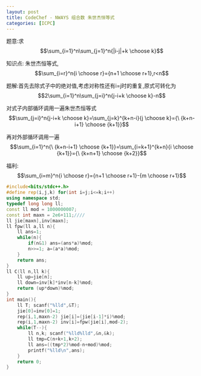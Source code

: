 ```yaml
---
layout: post
title: CodeChef - NWAYS 组合数 朱世杰恒等式
categories: [ICPC]
---
```


题意:求$$\sum_{i=1}^n\sum_{j=1}^n{|i-j|+k \choose k}$$
<!--more-->


知识点: 朱世杰恒等式,$$\sum_{i=r}^n{i \choose r}={n+1 \choose r+1},r<n$$

题解:首先去除式子中的绝对值,考虑对称性还有i=j时的重复,原式可转化为$$2\sum_{i=1}^n\sum_{j=i}^n{j-i+k \choose k}-n$$

对式子内部循环调用一遍朱世杰恒等式$$\sum_{j=i}^n{j-i+k \choose k}=\sum_{j=k}^{k+n-i}{j \choose k}={\ {k+n-i+1} \choose {k+1}}$$ 

再对外部循环调用一遍$$\sum_{i=1}^n{\ {k+n-i+1} \choose {k+1}}=\sum_{i=k+1}^{k+n}{i \choose {k+1}}={\ {k+n+1} \choose {k+2}}$$

福利:$$\sum_{i=m}^n{i \choose r}={n+1 \choose r+1}-{m \choose r+1}$$



```C++
#include<bits/stdc++.h>
#define rep(i,j,k) for(int i=j;i<=k;i++)
using namespace std;
typedef long long ll;
const ll mod = 1000000007;
const int maxn = 2e6+111;////
ll jie[maxn],inv[maxn];
ll fpw(ll a,ll n){
	ll ans=1;
	while(n){
		if(n&1) ans=(ans*a)%mod;
		n>>=1; a=(a*a)%mod;
	}
	return ans;
}
ll C(ll n,ll k){
	ll up=jie[n];
	ll down=inv[k]*inv[n-k]%mod;
	return (up*down)%mod;
}
int main(){
	ll T; scanf("%lld",&T);
	jie[0]=inv[0]=1;
	rep(i,1,maxn-2) jie[i]=(jie[i-1]*i)%mod;
	rep(i,1,maxn-2) inv[i]=fpw(jie[i],mod-2);
	while(T--){
    	ll n,k; scanf("%lld%lld",&n,&k);
    	ll tmp=C(n+k+1,k+2);
    	ll ans=((tmp*2)%mod-n+mod)%mod;
    	printf("%lld\n",ans);
	}
    return 0;
}
```
